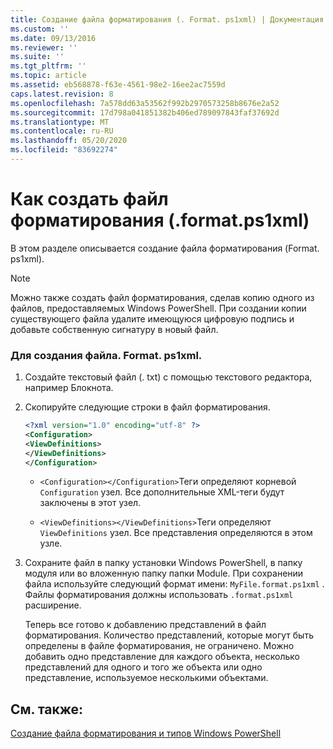 ```yaml
---
title: Создание файла форматирования (. Format. ps1xml) | Документация Майкрософт
ms.custom: ''
ms.date: 09/13/2016
ms.reviewer: ''
ms.suite: ''
ms.tgt_pltfrm: ''
ms.topic: article
ms.assetid: eb568878-f63e-4561-98e2-16ee2ac7559d
caps.latest.revision: 8
ms.openlocfilehash: 7a578dd63a53562f992b2970573258b8676e2a52
ms.sourcegitcommit: 17d798a041851382b406ed789097843faf37692d
ms.translationtype: MT
ms.contentlocale: ru-RU
ms.lasthandoff: 05/20/2020
ms.locfileid: "83692274"
---
```

# <a name="how-to-create-a-formatting-file-formatps1xml"></a>Как создать файл форматирования (.format.ps1xml)

В этом разделе описывается создание файла форматирования (Format. ps1xml).

> [!NOTE]
> Можно также создать файл форматирования, сделав копию одного из файлов, предоставляемых Windows PowerShell. При создании копии существующего файла удалите имеющуюся цифровую подпись и добавьте собственную сигнатуру в новый файл.

### <a name="to-create-a-formatps1xml-file"></a>Для создания файла. Format. ps1xml.

1. Создайте текстовый файл (. txt) с помощью текстового редактора, например Блокнота.

2. Скопируйте следующие строки в файл форматирования.

   ```xml
   <?xml version="1.0" encoding="utf-8" ?>
   <Configuration>
   <ViewDefinitions>
   </ViewDefinitions>
   </Configuration>
   ```

   - `<Configuration></Configuration>`Теги определяют корневой `Configuration` узел. Все дополнительные XML-теги будут заключены в этот узел.

   - `<ViewDefinitions></ViewDefinitions>`Теги определяют `ViewDefinitions` узел. Все представления определяются в этом узле.

3. Сохраните файл в папку установки Windows PowerShell, в папку модуля или во вложенную папку папки Module. При сохранении файла используйте следующий формат имени: `MyFile.format.ps1xml` . Файлы форматирования должны использовать `.format.ps1xml` расширение.

   Теперь все готово к добавлению представлений в файл форматирования. Количество представлений, которые могут быть определены в файле форматирования, не ограничено. Можно добавить одно представление для каждого объекта, несколько представлений для одного и того же объекта или одно представление, используемое несколькими объектами.

## <a name="see-also"></a>См. также:

[Создание файла форматирования и типов Windows PowerShell](./writing-a-powershell-formatting-file.md)
